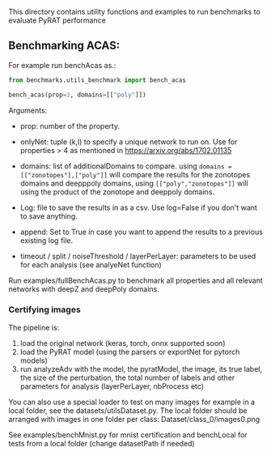 This directory contains utility functions and examples to run benchmarks to evaluate PyRAT performance

## Benchmarking ACAS:

For example run benchAcas as.:

```python
from benchmarks.utils_benchmark import bench_acas

bench_acas(prop=3, domains=[["poly"]])
```

Arguments:

- prop: number of the property.
- onlyNet: tuple (k,l) to specify a unique network to run on. Use for properties > 4 as mentioned
  in https://arxiv.org/abs/1702.01135
- domains: list of additionalDomains to compare. using ```domains =[["zonotopes"],["poly"]]```
  will compare the results for the zonotopes domains and deepppoly domains, using ```[["poly","zonotopes"]]``` will
  using the product of the zonotope and deeppoly domains.

- Log: file to save the results in as a csv. Use log=False if you don't want to save anything.

- append: Set to True in case you want to append the results to a previous existing log file.
- timeout / split / noiseThreshold / layerPerLayer: parameters to be used for each analysis (see analyeNet function)

Run examples/fullBenchAcas.py to benchmark all properties and all relevant networks with deepZ and deepPoly domains.

### Certifying images

The pipeline is:

1) load the original network (keras, torch, onnx supported soon)
2) load the PyRAT model (using the parsers or exportNet for pytorch models)
3) run analyzeAdv with the model, the pyratModel, the image, its true label, the size of the perturbation, the total
   number of labels and other parameters for analysis (layerPerLayer, nbProcess etc)

You can also use a special loader to test on many images for example in a local folder, see the
datasets/utilsDataset.py. The local folder should be arranged with images in one folder per class:
Dataset/class_0/images0.png

See examples/benchMnist.py for mnist certification and benchLocal for tests from a local folder (change datasetPath if
needed)
